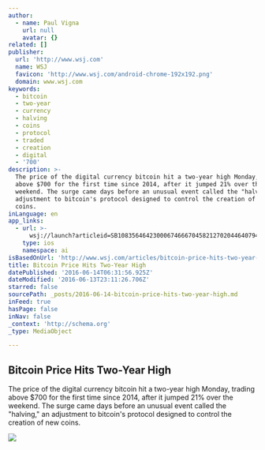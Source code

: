 ```yaml
---
author:
  - name: Paul Vigna
    url: null
    avatar: {}
related: []
publisher:
  url: 'http://www.wsj.com'
  name: WSJ
  favicon: 'http://www.wsj.com/android-chrome-192x192.png'
  domain: www.wsj.com
keywords:
  - bitcoin
  - two-year
  - currency
  - halving
  - coins
  - protocol
  - traded
  - creation
  - digital
  - '700'
description: >-
  The price of the digital currency bitcoin hit a two-year high Monday, trading
  above $700 for the first time since 2014, after it jumped 21% over the
  weekend. The surge came days before an unusual event called the "halving," an
  adjustment to bitcoin's protocol designed to control the creation of new
  coins.
inLanguage: en
app_links:
  - url: >-
      wsj://launch?articleid=SB10835646423000674666704582127020446407942&headline=Bitcoin%20price%20hits%20two-year%20high%20ahead%20of%20%u2018halving%u2019&weburl=http://www.wsj.com/articles/SB10835646423000674666704582127020446407942
    type: ios
    namespace: ai
isBasedOnUrl: 'http://www.wsj.com/articles/bitcoin-price-hits-two-year-high-1465856720'
title: Bitcoin Price Hits Two-Year High
datePublished: '2016-06-14T06:31:56.925Z'
dateModified: '2016-06-13T23:11:26.706Z'
starred: false
sourcePath: _posts/2016-06-14-bitcoin-price-hits-two-year-high.md
inFeed: true
hasPage: false
inNav: false
_context: 'http://schema.org'
_type: MediaObject

---
```

<article style=""><h1>Bitcoin Price Hits Two-Year High</h1><p>The price of the digital currency bitcoin hit a two-year high Monday, trading above $700 for the first time since 2014, after it jumped 21% over the weekend. The surge came days before an unusual event called the "halving," an adjustment to bitcoin's protocol designed to control the creation of new coins.</p><img src="https://si.wsj.net/public/resources/images/BN-NT671_0428bi_G_20160428110407.jpg" /></article>